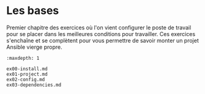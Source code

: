 # Les bases

Premier chapitre des exercices où l'on vient configurer le poste de travail pour se placer dans les 
meilleures conditions pour travailler. Ces exercices s'enchaîne et se complètent pour vous permettre
de savoir monter un projet Ansible vierge propre.

```{toctree}
:maxdepth: 1

ex00-install.md
ex01-project.md
ex02-config.md
ex03-dependencies.md
```

